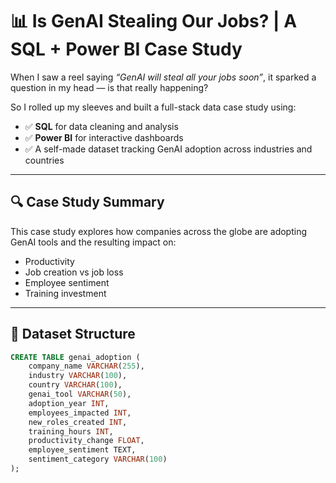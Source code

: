 # 📊 Is GenAI Stealing Our Jobs? | A SQL + Power BI Case Study

When I saw a reel saying *“GenAI will steal all your jobs soon”*, it sparked a question in my head — is that really happening?

So I rolled up my sleeves and built a full-stack data case study using:
- ✅ **SQL** for data cleaning and analysis  
- ✅ **Power BI** for interactive dashboards  
- ✅ A self-made dataset tracking GenAI adoption across industries and countries

---

## 🔍 Case Study Summary

This case study explores how companies across the globe are adopting GenAI tools and the resulting impact on:
- Productivity
- Job creation vs job loss
- Employee sentiment
- Training investment

---

## 📁 Dataset Structure

```sql
CREATE TABLE genai_adoption (
    company_name VARCHAR(255),
    industry VARCHAR(100),
    country VARCHAR(100),
    genai_tool VARCHAR(50),
    adoption_year INT,
    employees_impacted INT,
    new_roles_created INT,
    training_hours INT,
    productivity_change FLOAT,
    employee_sentiment TEXT,
    sentiment_category VARCHAR(100)
);
```
